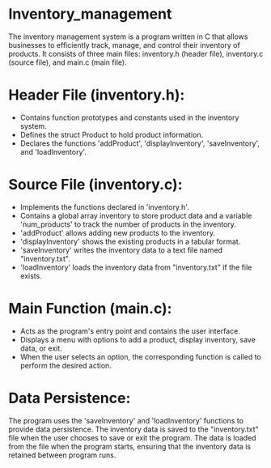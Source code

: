 # Inventory_management
The inventory management system is a program written in C that allows businesses to efficiently track, manage, and control their inventory of products. It consists of three main files: inventory.h (header file), inventory.c (source file), and main.c (main file).

# Header File (inventory.h):
+ Contains function prototypes and constants used in the inventory system.
+ Defines the struct Product to hold product information.
+ Declares the functions 'addProduct', 'displayInventory', 'saveInventory', and 'loadInventory'.
# Source File (inventory.c):
- Implements the functions declared in 'inventory.h'.
- Contains a global array inventory to store product data and a variable 'num_products' to track the number of products in the inventory.
- 'addProduct' allows adding new products to the inventory.
- 'displayInventory' shows the existing products in a tabular format.
- 'saveInventory' writes the inventory data to a text file named "inventory.txt".
- 'loadInventory' loads the inventory data from "inventory.txt" if the file exists.
# Main Function (main.c):
- Acts as the program's entry point and contains the user interface.
- Displays a menu with options to add a product, display inventory, save data, or exit.
- When the user selects an option, the corresponding function is called to perform the desired action.
# Data Persistence:
The program uses the 'saveInventory' and 'loadInventory' functions to provide data persistence. The inventory data is saved to the "inventory.txt" file when the user chooses to save or exit the program. The data is loaded from the file when the program starts, ensuring that the inventory data is retained between program runs.
